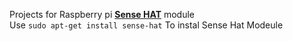 Projects for Raspberry pi **[Sense HAT](http://pythonhosted.org/sense-hat/)** module  
Use `sudo apt-get install sense-hat` To instal Sense Hat Modeule
